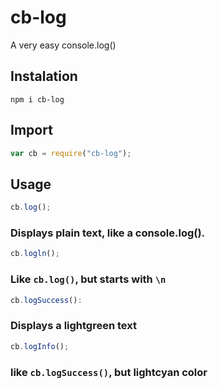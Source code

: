 # cb-log
A very easy console.log()

## Instalation
```
npm i cb-log
```
## Import
```javascript
var cb = require("cb-log");
```
## Usage
```javascript
cb.log();
```
### Displays plain text, like a console.log().
```javascript
cb.logln();
```
### Like ```cb.log()```, but starts with ```\n```
```javascript
cb.logSuccess():
```
### Displays a lightgreen text
```javascript
cb.logInfo();
```
### like ```cb.logSuccess()```, but lightcyan color
